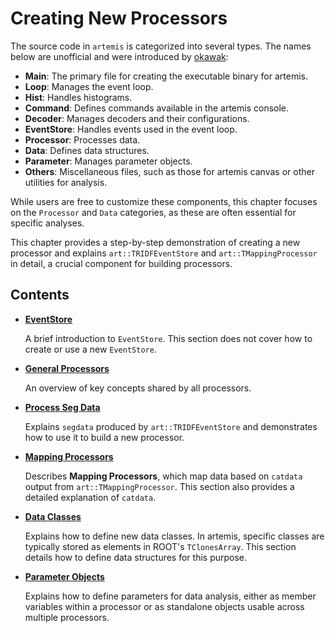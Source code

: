 # Creating New Processors

The source code in `artemis` is categorized into several types.
The names below are unofficial and were introduced by [okawak](https://github.com/okawak/):

- **Main**: The primary file for creating the executable binary for artemis.
- **Loop**: Manages the event loop.
- **Hist**: Handles histograms.
- **Command**: Defines commands available in the artemis console.
- **Decoder**: Manages decoders and their configurations.
- **EventStore**: Handles events used in the event loop.
- **Processor**: Processes data.
- **Data**: Defines data structures.
- **Parameter**: Manages parameter objects.
- **Others**: Miscellaneous files, such as those for artemis canvas or other utilities for analysis.

While users are free to customize these components, this chapter focuses on the `Processor` and `Data` categories, as these are often essential for specific analyses.

This chapter provides a step-by-step demonstration of creating a new processor and explains `art::TRIDFEventStore` and `art::TMappingProcessor` in detail, a crucial component for building processors.

## Contents

- [**EventStore**](./event_store.md)

  A brief introduction to `EventStore`.
  This section does not cover how to create or use a new `EventStore`.

- [**General Processors**](./general_processors.md)

  An overview of key concepts shared by all processors.

- [**Process Seg Data**](./seg_data.md)

  Explains `segdata` produced by `art::TRIDFEventStore` and demonstrates how to use it to build a new processor.

- [**Mapping Processors**](./mapping_processor.md)

  Describes **Mapping Processors**, which map data based on `catdata` output from `art::TMappingProcessor`.
  This section also provides a detailed explanation of `catdata`.

- [**Data Classes**](./data_class.md)

  Explains how to define new data classes.
  In artemis, specific classes are typically stored as elements in ROOT's `TClonesArray`.
  This section details how to define data structures for this purpose.

- [**Parameter Objects**](./parameter.md)

  Explains how to define parameters for data analysis, either as member variables within a processor or as standalone objects usable across multiple processors.
